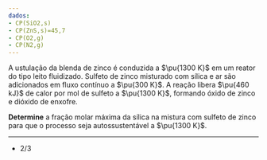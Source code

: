 ```yaml
---
dados:
- CP(SiO2,s)
- CP(ZnS,s)=45,7
- CP(O2,g)
- CP(N2,g)
---
```

A ustulação da blenda de zinco é conduzida a $\pu{1300 K}$ em um reator do tipo leito fluidizado. Sulfeto de zinco misturado com sílica e ar são adicionados em fluxo contínuo a $\pu{300 K}$. A reação libera $\pu{460 kJ}$ de calor por mol de sulfeto a $\pu{1300 K}$, formando óxido de zinco e dióxido de enxofre.

**Determine** a fração molar máxima da sílica na mistura com sulfeto de zinco para que o processo seja autossustentável a $\pu{1300 K}$.

---

- $2/3$ 
